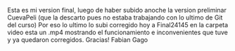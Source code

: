 Esta es mi version final, luego de haber subido anoche la version preliminar CuevaPeli (que la descarto pues no estaba trabajando con lo ultimo de Git del curso)
Por eso lo ultimo lo subi corregido hoy a Final24145
en la carpeta video esta un .mp4 mostrando el funcionamiento e inconvenientes que tuve y ya quedaron corregidos.
Gracias!
Fabian Gago

